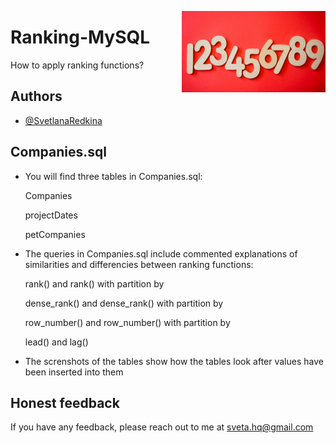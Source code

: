 
<img
  align="right"
  src="readme-logo.png"
  style="width: 230px; height: 130px">  
# Ranking-MySQL

How to apply ranking functions? 

## Authors

- [@SvetlanaRedkina](https://github.com/SvetlanaRedkina)


## Companies.sql
- You will find three tables in Companies.sql: 
    
     Companies

     projectDates
     
     petCompanies

- The queries in Companies.sql include commented explanations of similarities and differencies between ranking functions:

     rank() and rank() with partition by

     dense_rank() and dense_rank() with partition by

     row_number() and row_number() with partition by

     lead() and lag()

- The screnshots of the tables show how the tables look after values have been inserted into them

## Honest feedback

If you have any feedback, please reach out to me at sveta.hq@gmail.com

